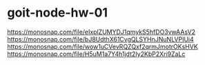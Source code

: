 # goit-node-hw-01
https://monosnap.com/file/eIxplZUMYDJ1qmykS5hfDO3vwAAsV2
https://monosnap.com/file/bJ8UdthX61CvgQLSYHnJNuNLVPIUi4
https://monosnap.com/file/wow1uCVevRQZQxf2qrmJmotrOKsHVK
https://monosnap.com/file/H5uM1a7Y4h1jdt2Iy2KbP2Xri9ZaLc

